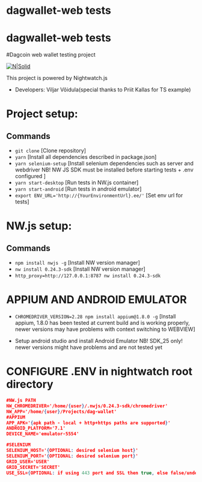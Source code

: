 # dagwallet-web tests

# dagwallet-web tests
#Dagcoin web wallet testing project

[![N|Solid](https://media.licdn.com/mpr/mpr/shrink_200_200/AAEAAQAAAAAAAAPGAAAAJDY2YWY4Mzk2LTBkYWQtNGM1MC1iYTdhLTQ4OTY1YjU1ZGJiNQ.png)](http://www.testreel.com)

This project is powered by Nightwatch.js

- Developers: Viljar Võidula(special thanks to Priit Kallas for TS example)
 

# Project setup:
## Commands

- ```git clone``` [Clone repository]
- ```yarn``` [Install all dependencies described in package.json]
- ```yarn selenium-setup``` [Install selenium dependencies such as server and webdriver NB! NW JS SDK must be installed before starting tests + .env configured ]
- ```yarn start-desktop``` [Run tests in NW.js container]
- ```yarn start-android``` [Run tests in android emulator]
- ```export ENV_URL='http://{YourEnvironmentUrl}.ee/'``` [Set env url for tests]

# NW.js setup:
## Commands
- ```npm install nwjs -g``` [Install NW version manager]
- ```nw install 0.24.3-sdk``` [Install NW version manager]
- ```http_proxy=http://127.0.0.1:8787 nw install 0.24.3-sdk```

# APPIUM AND ANDROID EMULATOR 
- ```CHROMEDRIVER_VERSION=2.28 npm install appium@1.8.0 -g``` [Install appium, 1.8.0 has been tested at current build and is working properly, newer versions may have problems with context switching to WEBVIEW]

- Setup android studio and install Android Emulator NB! SDK_25 only! newer versions might have problems and are not tested yet

# CONFIGURE .ENV in nightwatch root directory

```json
#NW.js PATH
NW_CHROMEDRIVER='/home/{user}/.nwjs/0.24.3-sdk/chromedriver'
NW_APP='/home/{user}/Projects/dag-wallet'
#APPIUM
APP_APK='{apk path - local + http+https paths are supported}'
ANDROID_PLATFORM='7.1'
DEVICE_NAME='emulator-5554'

#SELENIUM
SELENIUM_HOST='{OPTIONAL: desired selenium host}'
SELENIUM_PORT='{OPTIONAL: desired selenium port}'
GRID_USER='USER'
GRID_SECRET='SECRET'
USE_SSL={OPTIONAL: if using 443 port and SSL then true, else false/undefined}


```   
  
